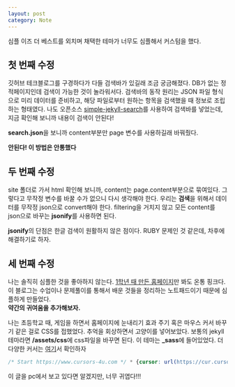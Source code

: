 ```yaml
---
layout: post
category: Note
---
```


심플 이즈 더 베스트를 외치며 채택한 테마가 너무도 심플해서 커스텀을 했다.

## 첫 번째 수정

깃허브 테크블로그를 구경하다가 다들 검색바가 있길래 조금 궁금해졌다. DB가 없는 정적페이지인데 검색이 가능한 것이 놀라워서다. 검색바의 동작 원리는 JSON 파일 형식으로 미리 데이터를 준비하고, 해당 파일로부터 원하는 항목을 검색했을 때 정보로 조립하는 형태였다. 나도 오픈소스 [simple-jekyll-search][d]를 사용하여 검색바를 넣었는데, 지금 확인해 보니까 내용이 검색이 안된다!

<script src="https://gist.github.com/domicmeia/5e7587cf6481b2d9a72249d688341d42.js"></script>
**search.json**을 보니까 content부분만 page 변수를 사용하길래 바꿔줬다.

**안된다! 이 방법은 안통했다**

## 두 번째 수정

site 폴더로 가서 html 확인해 보니까, content는 page.content부분으로 묶여있다. 그렇다고 무작정 변수를 바꿀 수가 없으니 다시 생각해야 한다. 우리는 **검색**을 위해서 데이터를 무작정 json으로 convert해야 한다. filtering을 거치지 않고 모든 content를 json으로 바꾸는 **jsonify**를 사용하면 된다.

<script src="https://gist.github.com/domicmeia/48133a98382d26487d4bdc21cb1da7b9.js"></script>

**jsonify**의 단점은 한글 검색이 원활하지 않은 점이다. RUBY 문제인 것 같은데, 차후에 해결하기로 하자.

## 세 번째 수정

나는 솔직히 심플한 것을 좋아하지 않는다. [1학년 때 만든 홈페이지][c]만 봐도 온통 핑크다. 이 블로그는 수업이나 문제풀이를 통해서 배운 것들을 정리하는 노트패드이기 때문에 심플하게 만들었다.<br/>
**약간의 귀여움을 추가해보자.**

나는 초등학교 때, 게임을 하면서 홈페이지에 눈내리기 효과 주기 혹은 마우스 커서 바꾸기 같은 걸로 CSS를 접했었다. 추억을 회상하면서 고양이를 넣어보았다. 보통의 jekyll 테마라면 **/assets/css**에 css파일을 바꾸면 된다. 이 테마는 **_sass**에 들어있었다. 더 다양한 커서는 [여기][여기]서 확인하자

```css
/* Start https://www.cursors-4u.com */ * {cursor: url(https://cur.cursors-4u.net/nature/nat-8/nat730.cur), auto !important;} /* End https://www.cursors-4u.com */
```
이 글을 pc에서 보고 있다면 알겠지만, 너무 귀엽다!!!

[d]:https://github.com/christian-fei/Simple-Jekyll-Search
[c]:https://domicmeia.github.io/JNU-website/
[여기]:https://www.cursors-4u.com/cursor/2009/05/05/birman-cat.html
